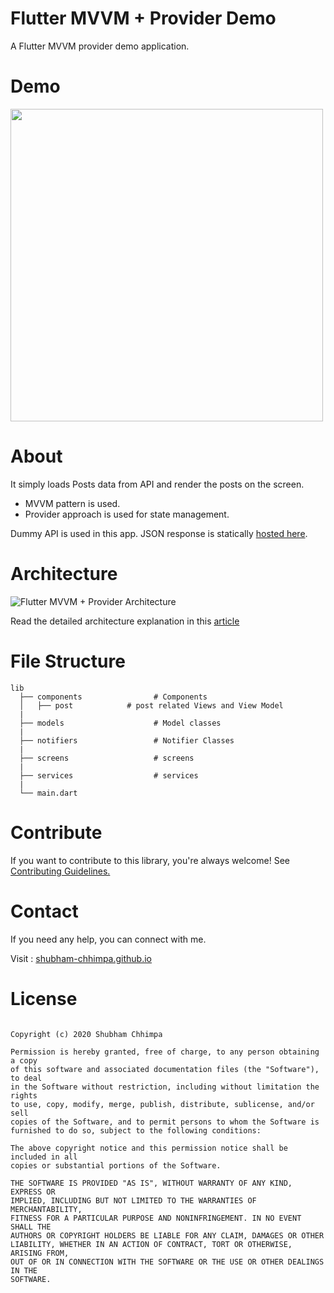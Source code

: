 # Flutter MVVM + Provider Demo

A Flutter MVVM provider demo application.

# Demo

<img src="https://github.com/shubham-chhimpa/flutter-mvvm-provider-demo/blob/master/project/demo.gif" height="500">

# About

It simply loads Posts data from API and render the posts on the screen.

- MVVM pattern is used.
- Provider approach is used for state management.

Dummy API is used in this app. JSON response is statically [hosted here](https://jsonplaceholder.typicode.com/).

# Architecture

![Flutter MVVM + Provider Architecture](https://miro.medium.com/max/1250/1*t-iY-K6Hk796RrrRfCg66Q.png)

Read the detailed architecture explanation in this  [article](https://medium.com/@chhimpa.shubh04/flutter-mvvm-providers-9a0fd66b7607)

# File Structure

```
lib
  ├── components                # Components
  │   ├── post            # post related Views and View Model
  |
  ├── models                    # Model classes
  |
  ├── notifiers                 # Notifier Classes             
  |
  ├── screens                   # screens
  |
  ├── services                  # services
  |
  └── main.dart              
```

# Contribute
If you want to contribute to this library, you're always welcome! See [Contributing Guidelines.](https://github.com/shubham-chhimpa/flutter-mvvm-provider-demo/blob/master/CONTRIBUTING.md)

# Contact
If you need any help, you can connect with me.

Visit : [shubham-chhimpa.github.io](http://shubham-chhimpa.github.io)

# License
```MIT License

Copyright (c) 2020 Shubham Chhimpa

Permission is hereby granted, free of charge, to any person obtaining a copy
of this software and associated documentation files (the "Software"), to deal
in the Software without restriction, including without limitation the rights
to use, copy, modify, merge, publish, distribute, sublicense, and/or sell
copies of the Software, and to permit persons to whom the Software is
furnished to do so, subject to the following conditions:

The above copyright notice and this permission notice shall be included in all
copies or substantial portions of the Software.

THE SOFTWARE IS PROVIDED "AS IS", WITHOUT WARRANTY OF ANY KIND, EXPRESS OR
IMPLIED, INCLUDING BUT NOT LIMITED TO THE WARRANTIES OF MERCHANTABILITY,
FITNESS FOR A PARTICULAR PURPOSE AND NONINFRINGEMENT. IN NO EVENT SHALL THE
AUTHORS OR COPYRIGHT HOLDERS BE LIABLE FOR ANY CLAIM, DAMAGES OR OTHER
LIABILITY, WHETHER IN AN ACTION OF CONTRACT, TORT OR OTHERWISE, ARISING FROM,
OUT OF OR IN CONNECTION WITH THE SOFTWARE OR THE USE OR OTHER DEALINGS IN THE
SOFTWARE.
```
